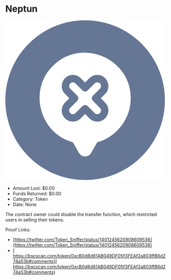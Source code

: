 # Neptun
![Neptun](/rektimages/Neptun.png)
- Amount Lost: $0.00
- Funds Returned: $0.00
- Category: Token
- Date: None

The contract owner could disable the transfer function, which restricted users in selling their tokens.  
  



Proof Links:
- [https://twitter.com/Token_Sniffer/status/1401245620908609536](https://twitter.com/Token_Sniffer/status/1401245620908609536)
- [ https://bscscan.com/token/0xcB0d8d81AB049DF05f3FEAf2a803ffB6d274a53b#comments]( https://bscscan.com/token/0xcB0d8d81AB049DF05f3FEAf2a803ffB6d274a53b#comments)


